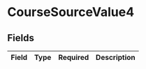 # CourseSourceValue4


## Fields

| Field       | Type        | Required    | Description |
| ----------- | ----------- | ----------- | ----------- |